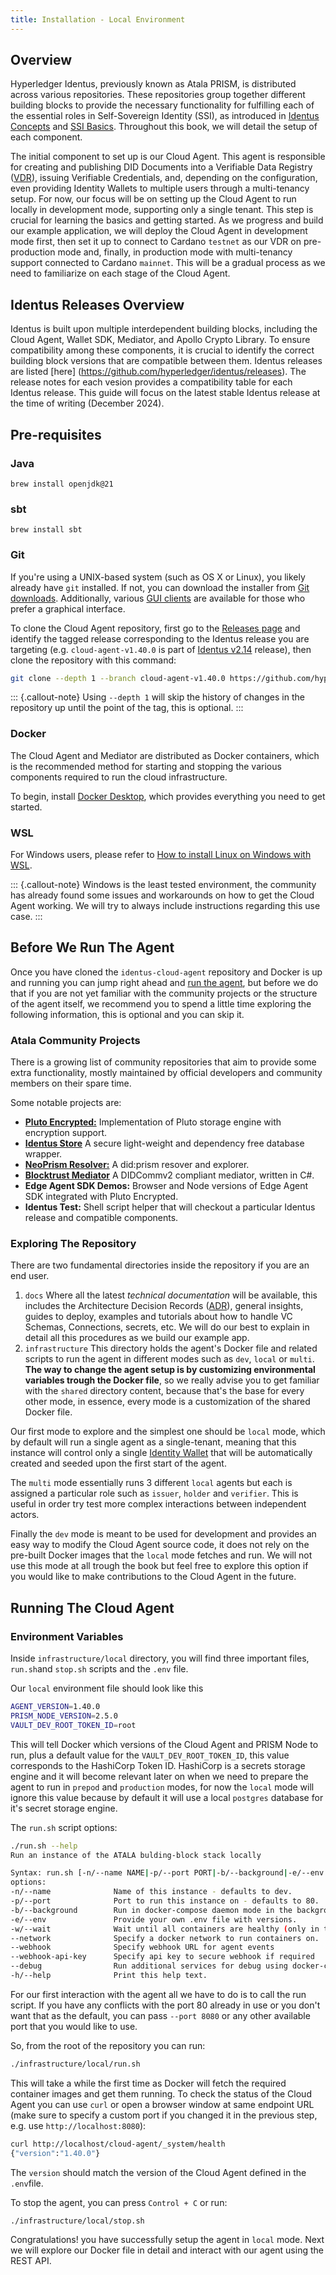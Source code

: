 ```yaml
---
title: Installation - Local Environment
---
```

## Overview

Hyperledger Identus, previously known as Atala PRISM, is distributed across various repositories. These repositories group together different building blocks to provide the necessary functionality for fulfilling each of the essential roles in Self-Sovereign Identity (SSI), as introduced in [Identus Concepts](/section1/identus-concepts.html) and [SSI Basics](/section1/ssi-basics.html). Throughout this book, we will detail the setup of each component.

The initial component to set up is our Cloud Agent. This agent is responsible for creating and publishing DID Documents into a Verifiable Data Registry ([VDR](/glossary.html#vdr)), issuing Verifiable Credentials, and, depending on the configuration, even providing Identity Wallets to multiple users through a multi-tenancy setup. For now, our focus will be on setting up the Cloud Agent to run locally in development mode, supporting only a single tenant. This step is crucial for learning the basics and getting started. As we progress and build our example application, we will deploy the Cloud Agent in development mode first, then set it up to connect to Cardano `testnet` as our VDR on pre-production mode and, finally, in production mode with multi-tenancy support connected to Cardano `mainnet`. This will be a gradual process as we need to familiarize on each stage of the Cloud Agent.

## Identus Releases Overview

Identus is built upon multiple interdependent building blocks, including the Cloud Agent, Wallet SDK, Mediator, and Apollo Crypto Library. To ensure compatibility among these components, it is crucial to identify the correct building block versions that are compatible between them. Identus releases are listed [here] (https://github.com/hyperledger/identus/releases). The release notes for each vesion provides a compatibility table for each Identus release.  This guide will focus on the latest stable Identus release at the time of writing (December 2024).

## Pre-requisites

### Java

```
brew install openjdk@21
```

### sbt 

```
brew install sbt
```

### Git

If you're using a UNIX-based system (such as OS X or Linux), you likely already have `git` installed. If not, you can download the installer from [Git downloads](https://www.git-scm.com/downloads). Additionally, various [GUI clients](https://www.git-scm.com/downloads/guis) are available for those who prefer a graphical interface.

To clone the Cloud Agent repository, first go to the [Releases page](https://github.com/hyperledger/identus/releases) and identify the tagged release corresponding to the Identus release you are targeting (e.g. `cloud-agent-v1.40.0` is part of [Identus v2.14](https://github.com/hyperledger/identus/releases/tag/v2.14) release), then clone the repository with this command:

```bash
git clone --depth 1 --branch cloud-agent-v1.40.0 https://github.com/hyperledger/identus-cloud-agent
```

::: {.callout-note}
Using `--depth 1` will skip the history of changes in the repository up until the point of the tag, this is optional.
:::

### Docker

The Cloud Agent and Mediator are distributed as Docker containers, which is the recommended method for starting and stopping the various components required to run the cloud infrastructure.

To begin, install [Docker Desktop](https://www.docker.com/products/docker-desktop/), which provides everything you need to get started.

### WSL

For Windows users, please refer to [How to install Linux on Windows with WSL](https://learn.microsoft.com/en-us/windows/wsl/install). 

::: {.callout-note}
Windows is the least tested environment, the community has already found some issues and workarounds on how to get the Cloud Agent working. We will try to always include instructions regarding this use case.
:::

## Before We Run The Agent

Once you have cloned the `identus-cloud-agent` repository and Docker is up and running you can jump right ahead and [run the agent](#running-the-cloud-agent), but before we do that if you are not yet familiar with the community projects or the structure of the agent itself, we recommend you to spend a little time exploring the following information, this is optional and you can skip it.

### Atala Community Projects

There is a growing list of community repositories that aim to provide some extra functionality, mostly maintained by official developers and community members on their spare time. 

Some notable projects are:

- [**Pluto Encrypted:**](https://github.com/trust0-project/pluto-encrypted) Implementation of Pluto storage engine with encryption support.
- [**Identus Store**](https://github.com/trust0-project/identus-store) A secure light-weight and dependency free database wrapper.
- [**NeoPrism Resolver:**](https://neoprism.patlo.dev/resolver) A did:prism resover and explorer.
- [**Blocktrust Mediator**](https://blocktrust.dev/mediator) A DIDCommv2 compliant mediator, written in C#.
- **Edge Agent SDK Demos:** Browser and Node versions of Edge Agent SDK integrated with Pluto Encrypted.
- **Identus Test:** Shell script helper that will checkout a particular Identus release and compatible components.

### Exploring The Repository

There are two fundamental directories inside the repository if you are an end user.

1. `docs` Where all the latest *technical documentation* will be available, this includes the Architecture Decision Records ([ADR](/glossary.html#adr)), general insights, guides to deploy, examples and tutorials about how to handle VC Schemas, Connections, secrets, etc. We will do our best to explain in detail all this procedures as we build our example app.
2. `infrastructure` This directory holds the agent's Docker file and related scripts to run the agent in different modes such as `dev`, `local` or `multi`. **The way to change the agent setup is by customizing environmental variables trough the Docker file**, so we really advise you to get familiar with the `shared` directory content, because that's the base for every other mode, in essence, every mode is a customization of the shared Docker file.

Our first mode to explore and the simplest one should be `local` mode, which by default will run a single agent as a single-tenant, meaning that this instance will control only a single [Identity Wallet](/glossary.html#identity-wallet) that will be automatically created and seeded upon the first start of the agent.

The `multi` mode essentially runs 3 different `local` agents but each is assigned a particular role such as `issuer`, `holder` and `verifier`. This is useful in order try test more complex interactions between independent actors.

Finally the `dev` mode is meant to be used for development and provides an easy way to modify the Cloud Agent source code, it does not rely on the pre-built Docker images that the `local` mode fetches and run. We will not use this mode at all trough the book but feel free to explore this option if you would like to make contributions to the Cloud Agent in the future.

## Running The Cloud Agent

### Environment Variables

Inside `infrastructure/local` directory, you will find three important files, `run.sh`and `stop.sh` scripts and the `.env` file.

Our `local` environment file should look like this

```bash
AGENT_VERSION=1.40.0
PRISM_NODE_VERSION=2.5.0
VAULT_DEV_ROOT_TOKEN_ID=root
```

This will tell Docker which versions of the Cloud Agent and PRISM Node to run, plus a default value for the `VAULT_DEV_ROOT_TOKEN_ID`, this value corresponds to the HashiCorp Token ID. HashiCorp is a secrets storage engine and it will become relevant later on when we need to prepare the agent to run in `prepod` and `production` modes, for now the `local` mode will ignore this value because by default it will use a local `postgres` database for it's secret storage engine.

The `run.sh` script options:

```bash
./run.sh --help
Run an instance of the ATALA bulding-block stack locally

Syntax: run.sh [-n/--name NAME|-p/--port PORT|-b/--background|-e/--env|-w/--wait|--network|-h/--help]
options:
-n/--name              Name of this instance - defaults to dev.
-p/--port              Port to run this instance on - defaults to 80.
-b/--background        Run in docker-compose daemon mode in the background.
-e/--env               Provide your own .env file with versions.
-w/--wait              Wait until all containers are healthy (only in the background).
--network              Specify a docker network to run containers on.
--webhook              Specify webhook URL for agent events
--webhook-api-key      Specify api key to secure webhook if required
--debug                Run additional services for debug using docker-compose debug profile.
-h/--help              Print this help text.
```

For our first interaction with the agent all we have to do is to call the run script. If you have any conflicts with the port 80 already in use or you don't want that as the default, you can pass `--port 8080` or any other available port that you would like to use.

So, from the root of the repository you can run:

```bash
./infrastructure/local/run.sh
```

This will take a while the first time as Docker will fetch the required container images and get them running. To check the status of the Cloud Agent you can use `curl` or open a browser window at same endpoint URL (make sure to specify a custom port if you changed it in the previous step, e.g. use `http://localhost:8080`):

```bash
curl http://localhost/cloud-agent/_system/health
{"version":"1.40.0"}
```

The `version` should match the version of the Cloud Agent defined in the `.env`file.

To stop the agent, you can press `Control + C` or run:

```bash
./infrastructure/local/stop.sh
```

Congratulations! you have successfully setup the agent in `local` mode. Next we will explore our Docker file in detail and interact with our agent using the REST API.